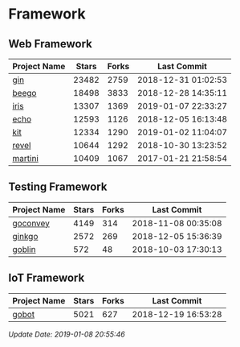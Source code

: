 # Framework

## Web Framework

| Project Name | Stars | Forks | Last Commit |
| ------------ | ----- | ----- | ----------- |
| [gin](https://github.com/gin-gonic/gin) | 23482 | 2759 | 2018-12-31 01:02:53 |
| [beego](https://github.com/astaxie/beego) | 18498 | 3833 | 2018-12-28 14:35:11 |
| [iris](https://github.com/kataras/iris) | 13307 | 1369 | 2019-01-07 22:33:27 |
| [echo](https://github.com/labstack/echo) | 12593 | 1126 | 2018-12-05 16:13:48 |
| [kit](https://github.com/go-kit/kit) | 12334 | 1290 | 2019-01-02 11:04:07 |
| [revel](https://github.com/revel/revel) | 10644 | 1292 | 2018-10-30 13:23:52 |
| [martini](https://github.com/go-martini/martini) | 10409 | 1067 | 2017-01-21 21:58:54 |

## Testing Framework

| Project Name | Stars | Forks | Last Commit |
| ------------ | ----- | ----- | ----------- |
| [goconvey](https://github.com/smartystreets/goconvey) | 4149 | 314 | 2018-11-08 00:35:08 |
| [ginkgo](https://github.com/onsi/ginkgo) | 2572 | 269 | 2018-12-05 15:36:39 |
| [goblin](https://github.com/franela/goblin) | 572 | 48 | 2018-10-03 17:30:13 |

## IoT Framework

| Project Name | Stars | Forks | Last Commit |
| ------------ | ----- | ----- | ----------- |
| [gobot](https://github.com/hybridgroup/gobot) | 5021 | 627 | 2018-12-19 16:53:28 |

*Update Date: 2019-01-08 20:55:46*